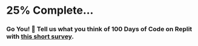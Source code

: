 # 25% Complete...

### Go You! 🎊 Tell us what you think of 100 Days of Code on Replit with [this short survey](https://forms.gle/EcgMHLwRq4oJd1zW6).